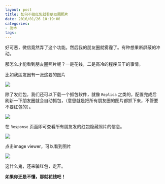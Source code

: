 ```yaml
---
layout: post
title: 如何不给红包就看朋友圈照片
date: 2016/01/26 10:19:00
categories: 
- 技术
tags: 
---
```


好可恶，微信竟然弄了这个功能。然后我的朋友圈就雾霾了。有种想果断屏蔽的冲动。

那怎么才能看到朋友圈照片呢？一是花钱，二是高冷的程序员干的事情。

比如我朋友圈有一张这要的图片

![](http://pics.naaln.com/blog/2019-01-14-060957.gif)

除了发红包，我们还可以下载一个抓包软件，就像 `Replica` 之类的，配置完成后刷新一下朋友圈就会自动抓包，（意思就是把所有朋友圈的图片都抓下来，不管要不要红包的）。

![](http://pics.naaln.com/blog/2019-01-14-061008.jpg)

在 `Response` 页面即可查看所有朋友发的红包隐藏照片的信息。

![](http://pics.naaln.com/blog/2019-01-14-061009.jpg)

点击image viewer，可以看到图片

![](http://pics.naaln.com/blog/2019-01-14-060958.gif)

这什么鬼，还来骗红包，走开。

**如果你还是不懂，那就花钱吧！**
